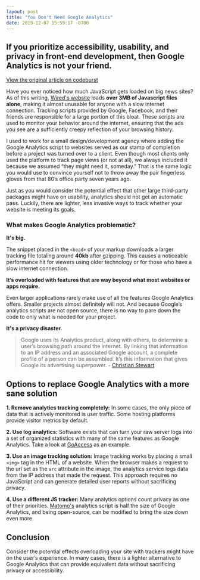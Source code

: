 ```yaml
---
layout: post
title: "You Don't Need Google Analytics"
date: 2019-12-07 15:59:17 -0700
---
```


## If you prioritize accessibility, usability, and privacy in front-end development, then Google Analytics is not your friend.
<!--more-->

[View the original article on codeburst](https://codeburst.io/you-dont-need-google-analytics-9d15bed23b4c)

Have you ever noticed how much JavaScript gets loaded on big news sites? As of this writing, [Wired's website](https://wired.com) loads __over 3MB of Javascript files alone__, making it almost unusable for anyone with a slow internet connection. Tracking scripts provided by Google, Facebook, and their friends are responsible for a large portion of this bloat. These scripts are used to monitor your behavior around the internet, ensuring that the ads you see are a sufficiently creepy reflection of your browsing history.

I used to work for a small design/development agency where adding the Google Analytics script to websites served as our stamp of completion before a project was turned over to a client. Even though most clients only used the platform to track page views (or not at all), we always included it because we assumed “they might need it, someday.” That is the same logic you would use to convince yourself not to throw away the pair fingerless gloves from that 80’s office party seven years ago.

Just as you would consider the potential effect that other large third-party packages might have on usability, analytics should not get an automatic pass. Luckily, there are lighter, less invasive ways to track whether your website is meeting its goals.

### What makes Google Analytics problematic?

__It's big.__

The snippet placed in the `<head>` of your markup downloads a larger tracking file totaling around __40kb__ after gzipping. This causes a noticeable performance hit for viewers using older technology or for those who have a slow internet connection.

__It’s overloaded with features that are way beyond what most websites or apps require.__

Even larger applications rarely make use of all the features Google Analytics offers. Smaller projects almost definitely will not. And because Google’s analytics scripts are not open source, there is no way to pare down the code to only what is needed for your project.

__It's a privacy disaster.__

> Google uses its Analytics product, along with others, to determine a user’s browsing path around the internet. By linking that information to an IP address and an associated Google account, a complete profile of a person can be assembled. It’s this information that gives Google its advertising superpower. - [Christian Stewart](https://hackernoon.com/data-privacy-concerns-with-google-b946f2b7afea)

## Options to replace Google Analytics with a more sane solution

__1. Remove analytics tracking completely:__ In some cases, the only piece of data that is actively monitored is user traffic. Some hosting platforms provide visitor metrics by default.

__2. Use log analytics:__ Software exists that can turn your raw server logs into a set of organized statistics with many of the same features as Google Analytics. Take a look at [GoAccess](https://goaccess.io/) as an example.

__3. Use an image tracking solution:__ Image tracking works by placing a small `<img>` tag in the HTML of a website. When the browser makes a request to the url set as the `src` attribute in the image, the analytics service logs data from the IP address that made the request. This approach requires no JavaScript and can generate detailed user reports without sacrificing privacy.

__4. Use a different JS tracker:__ Many analytics options count privacy as one of their priorities. [Matomo's](https://matomo.org/) analytics script is half the size of Google Analytics, and being open-source, can be modified to bring the size down even more.

## Conclusion

Consider the potential effects overloading your site with trackers might have on the user’s experience. In many cases, there is a lighter alternative to Google Analytics that can provide equivalent data without sacrificing privacy or accessibility.
